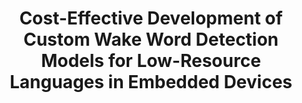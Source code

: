 ---
title: "Cost-Effective Development of Custom Wake Word Detection Models for Low-Resource Languages in Embedded Devices"
collection: publications
permalink: /publication/WakeWord
excerpt: "Creating a reliable wake word detection system for custom wake words poses a significant challenge, particularly in low-resource languages where the scarcity of available data sources is a major hurdle. Moreover, collecting an adequately voluminous dataset that includes both positive and negative samples entails substantial financial costs and significant time expenditures. To address this problem, we propose a cost-efficient approach to enrich a small set of collected custom samples. We provide a range of techniques for preprocessing, data augmentation, and noise synthesis to expand the positive samples. In addition, we automatically extracted specifically chosen negative samples from an existing speech dataset. The augmented data is utilized for the training of a neural network-based detector through the utilization of Mycroft Precise. The results demonstrate an improved production-grade performance, which can be vastly used in embedded devices and custom virtual assistants."
---